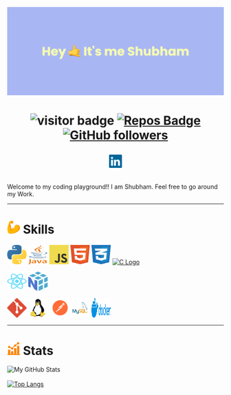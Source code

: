 <img src="https://github.com/shubham4315/shubham4315/blob/main/src/banner.png">

<h1 align="center">

![visitor badge](https://visitor-badge.glitch.me/badge?page_id=shubham4315.visitor-badge&right_color=blue) 
[![Repos Badge](https://badges.pufler.dev/repos/shubham4315)](https://github.com/shubham4315?tab=repositories)
[![GitHub followers](https://img.shields.io/github/followers/shubham4315.svg?style=flat&label=Follow&maxAge=2592000)](https://github.com/shubham4315?tab=followers)

[<img src="https://github.com/shubham4315/shubham4315/blob/main/src/linkedin.svg" alt="LinkedIn Logo" width="30"/>](https://www.linkedin.com/in/shubham-ab605a132/)
   
</h1>

Welcome to my coding playground!! I am Shubham. Feel free to go around my Work. 

---
# <img src="https://github.com/shubham4315/shubham4315/blob/main/src/muscle.png" width="30px"> Skills


[<img src="https://github.com/shubham4315/shubham4315/blob/main/src/python-5(1).svg" alt="Python Logo" width="45" height="45"/>](https://www.python.org/)
[<img src="https://github.com/shubham4315/shubham4315/blob/main/src/java-4.svg" alt="Java Logo" width="45" height="45"/>](https://www.java.com/de/)
[<img src="https://github.com/shubham4315/shubham4315/blob/main/src/logo-javascript.svg" alt="Javascript Logo" width="45" height="45"/>](https://developer.mozilla.org/de/docs/Web/JavaScript)
[<img src="https://github.com/shubham4315/shubham4315/blob/main/src/html-1.svg" alt="HTML5 Logo" width="45" height="45"/>](https://developer.mozilla.org/de/docs/Learn/Getting_started_with_the_web/HTML_basics)
[<img src="https://github.com/shubham4315/shubham4315/blob/main/src/css-3.svg" alt="CSS Logo" width="45" height="45"/>](https://developer.mozilla.org/de/docs/Learn/Getting_started_with_the_web/CSS_basics)
[<img src="https://raw.githubusercontent.com/isocpp/logos/master/cpp_logo.png" alt="C Logo" width="45" height="45"/>]("")

   
[<img src="https://github.com/shubham4315/shubham4315/blob/main/src/react-2.svg" alt="React Logo" width="45" height="45"/>](https://reactjs.org/)
[<img src="https://github.com/shubham4315/shubham4315/blob/main/src/numpy-1.svg" alt="NumPy Logo" width="45" height="45"/>](https://numpy.org/)

   
[<img src="https://github.com/shubham4315/shubham4315/blob/main/src/git-icon.svg" alt="Git Logo" width="45" height="45"/>](https://git-scm.com/)
[<img src="https://github.com/shubham4315/shubham4315/blob/main/src/linux-tux.svg" alt="Linux Logo" width="45" height="45"/>](https://www.linux.org/)
[<img src="https://github.com/shubham4315/shubham4315/blob/main/src/postman.svg" alt="Postman Logo" width="45" height="45"/>](https://www.postman.com/)
[<img src="https://github.com/shubham4315/shubham4315/blob/main/src/MySQL-Logo.wine.svg" alt="MySql Logo" width="45" height="45"/>](https://www.mysql.com/de/)
[<img src="https://github.com/shubham4315/shubham4315/blob/main/src/docker-3.svg" alt="Docker Logo" width="45" height="45"/>](https://www.docker.com/)

---
# <img src="https://github.com/shubham4315/shubham4315/blob/main/src/statistics.png" width="30px"> Stats

![My GitHub Stats](https://github-readme-stats.vercel.app/api?username=shubham4315&theme=shades-of-purple&show_icons=true)<br><br>
[![Top Langs](https://github-readme-stats.vercel.app/api/top-langs/?username=shubham4315&layout=compact&langs_count=8)](https://github.com/shubham4315/github-readme-stats)


